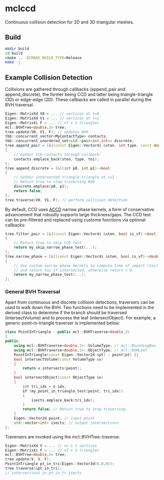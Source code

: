 # mclccd

Continuous collision detection for 2D and 3D triangular meshes.

## Build

```sh
mkdir build
cd build
cmake .. -DCMAKE_BUILD_TYPE=Release
make -j
```

## Example Collision Detection

Collisions are gathered through callbacks (append_pair and append_discrete), the former being CCD and latter being triangle-triangle (3D) or edge-edge (2D). These callbacks are called in parallel during the BVH traversal.


```cpp
Eigen::MatrixXd V0 = ... // vertices at t=0
Eigen::MatrixXd V1 = ... // vertices at t=1
Eigen::MatrixXi F = ... // nf x 3 triangles
mcl::BVHTree<double,3> tree;
tree.update(V0, V1, F); // updates BVH
tbb::concurrent_vector<MyContactType> contacts;
tbb::concurrent_unordered_set<std::pair<int,int>> discrete;
tree.append_pair = [&](const Eigen::Vector4i &sten, int type, const double &toi)->void
{
    // Gather CCD contacts through callback:
    contacts.emplace_back(sten, type, toi);
};
tree.append_discrete = [&](int p0, int p1)->bool
{
    // Gather intersected triangle-triangle at t=1
    // Return true to stop traversing BVH
    discrete.emplace(p0, p1);
    return false;
};
tree.traverse(V0, V1, F); // perform collision detection
```

By default, CCD uses [ACCD](https://doi.org/10.1145/3450626.3459767) narrow phase kernels, a form of conservative advancement that robustly supports large thickness/gaps. The CCD test can be pre-filtered and replaced using custome functions via optional callbacks:

```cpp
tree.filter_pair = [&](const Eigen::Vector4i &sten, bool is_vf)->bool
{
    // Return true to skip CCD test
    return my_skip_narrow_phase_test(...);
};
tree.narrow_phase = [&](const Eigen::Vector4i &sten, bool is_vf)->double
{
    // Use custom narrow phase kernels to compute time of impact (toi)
    // and return toi if intersected, otherwise return < 0.
    return my_narrow_phase_test(...);
};

```

### General BVH Traversal

Apart from continuous and discrete collision detections, traversers can be used to walk down the BVH. Two functions need to be implemented in the derived class to determine if the branch should be traversed (intersectVolume) and to process the leaf (intersectObject). For example, a generic point-in-triangle traverser is implemented below:

```cpp
class PointInTriangle : public mcl::BVHTraverse<double,2>
{
public:
    using mcl::BVHTraverse<double,2>::VolumeType; // mcl::BoundingBox
    using mcl::BVHTraverse<double,2>::ObjectType; // mcl::BVHLeaf
    PointInTriangle(const Eigen::Vector2d &pt) : point(pt) {}
    bool intersectVolume(const VolumeType &v)
    {
        return v.intersects(point);
    }
    bool intersectObject(const ObjectType &o)
    {
        int tri_idx = o.idx;
        if (my_point_in_triangle_test(point, tri_idx))
        {
            isects.emplace_back(tri_idx);
        }
        return false; // Return true to stop traversing
    }
    Eigen::Vector2d point; // input point
    std::vector<int> isects; // output intersections
};
```

Traversers are invoked using the mcl::BVHTree::traverse:

```cpp
Eigen::MatrixXd V = ... // nv x 2 vertices
Eigen::MatrixXi F = ... // nf x 3 triangles
mcl::BVHTree<double,2> tree;
tree.update(V, V, F);
PointInTriangle pt_in_tri(Eigen::Vector3d(0,0,0));
tree.traverse(&pt_in_tri);
// intersections in pt_in_tr.isects
```
